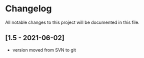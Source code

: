# Changelog
All notable changes to this project will be documented in this file.


## [1.5 - 2021-06-02]
- version moved from SVN to git
